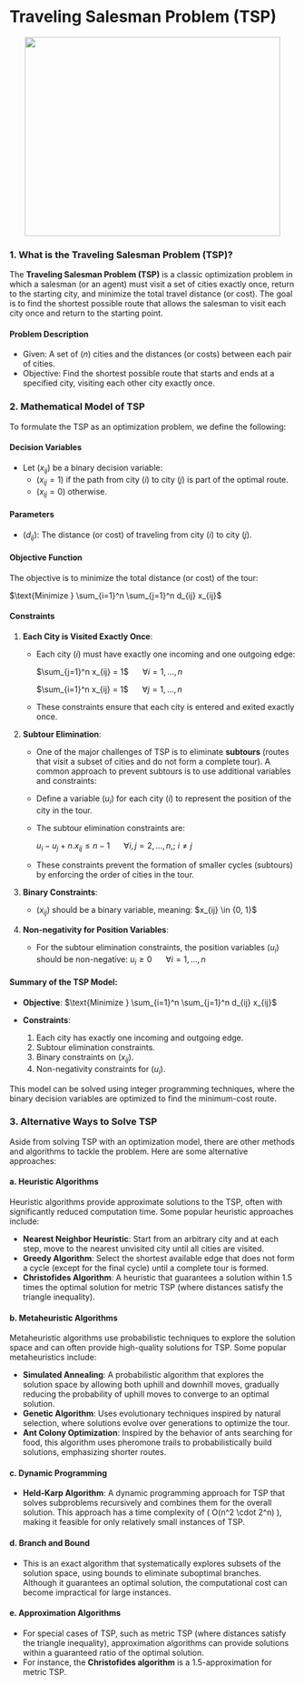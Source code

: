 # Traveling Salesman Problem (TSP)

<p align="center"> 
  <img width="450" height="350" src="https://community.ptc.com/t5/image/serverpage/image-id/2899i03C9464782900092/image-size/large?v=v2&px=999"> 
</p>

### 1. What is the Traveling Salesman Problem (TSP)?

The **Traveling Salesman Problem (TSP)** is a classic optimization problem in which a salesman (or an agent) must visit a set of cities exactly once, return to the starting city, and minimize the total travel distance (or cost). The goal is to find the shortest possible route that allows the salesman to visit each city once and return to the starting point.

#### Problem Description
- Given: A set of $( n )$ cities and the distances (or costs) between each pair of cities.
- Objective: Find the shortest possible route that starts and ends at a specified city, visiting each other city exactly once.

### 2. Mathematical Model of TSP

To formulate the TSP as an optimization problem, we define the following:

#### Decision Variables
- Let $( x_{ij} )$ be a binary decision variable:
  - $( x_{ij} = 1 )$ if the path from city $( i )$ to city $( j )$ is part of the optimal route.
  - $( x_{ij} = 0 )$ otherwise.

#### Parameters
- $( d_{ij} )$: The distance (or cost) of traveling from city $( i )$ to city $( j )$.

#### Objective Function
The objective is to minimize the total distance (or cost) of the tour:

$\text{Minimize } \sum_{i=1}^n \sum_{j=1}^n d_{ij} x_{ij}$

#### Constraints

1. **Each City is Visited Exactly Once**:
   - Each city $( i )$ must have exactly one incoming and one outgoing edge:
   
     $\sum_{j=1}^n x_{ij} = 1$   $\quad$    $\forall i = 1, ..., n$

     $\sum_{i=1}^n x_{ij} = 1$   $\quad$   $\forall j = 1, ..., n$

   - These constraints ensure that each city is entered and exited exactly once.

3. **Subtour Elimination**:
   - One of the major challenges of TSP is to eliminate **subtours** (routes that visit a subset of cities and do not form a complete tour). A common approach to prevent subtours is to use additional variables and constraints:
   - Define a variable $( u_i )$ for each city $( i )$ to represent the position of the city in the tour.
   - The subtour elimination constraints are:
     
     $u_i - u_j + n.x_{ij} \leq n - 1$   $\quad$   $\forall i, j = 2, ..., n, ; \ i \neq j$
     
   - These constraints prevent the formation of smaller cycles (subtours) by enforcing the order of cities in the tour.

4. **Binary Constraints**:
   - $( x_{ij} )$ should be a binary variable, meaning:
     $x_{ij} \in \{0, 1}$

5. **Non-negativity for Position Variables**:
   - For the subtour elimination constraints, the position variables $( u_i )$ should be non-negative:
     $u_i \geq 0$ $\quad$ $\forall i = 1, ..., n$

#### Summary of the TSP Model:

- **Objective**: $\text{Minimize } \sum_{i=1}^n \sum_{j=1}^n d_{ij} x_{ij}$
  
- **Constraints**:
  1. Each city has exactly one incoming and outgoing edge.
  2. Subtour elimination constraints.
  3. Binary constraints on $( x_{ij} )$.
  4. Non-negativity constraints for $( u_i )$.

This model can be solved using integer programming techniques, where the binary decision variables are optimized to find the minimum-cost route.

### 3. Alternative Ways to Solve TSP

Aside from solving TSP with an optimization model, there are other methods and algorithms to tackle the problem. Here are some alternative approaches:

#### a. **Heuristic Algorithms**
Heuristic algorithms provide approximate solutions to the TSP, often with significantly reduced computation time. Some popular heuristic approaches include:
   - **Nearest Neighbor Heuristic**: Start from an arbitrary city and at each step, move to the nearest unvisited city until all cities are visited.
   - **Greedy Algorithm**: Select the shortest available edge that does not form a cycle (except for the final cycle) until a complete tour is formed.
   - **Christofides Algorithm**: A heuristic that guarantees a solution within 1.5 times the optimal solution for metric TSP (where distances satisfy the triangle inequality).

#### b. **Metaheuristic Algorithms**
Metaheuristic algorithms use probabilistic techniques to explore the solution space and can often provide high-quality solutions for TSP. Some popular metaheuristics include:
   - **Simulated Annealing**: A probabilistic algorithm that explores the solution space by allowing both uphill and downhill moves, gradually reducing the probability of uphill moves to converge to an optimal solution.
   - **Genetic Algorithm**: Uses evolutionary techniques inspired by natural selection, where solutions evolve over generations to optimize the tour.
   - **Ant Colony Optimization**: Inspired by the behavior of ants searching for food, this algorithm uses pheromone trails to probabilistically build solutions, emphasizing shorter routes.

#### c. **Dynamic Programming**
   - **Held-Karp Algorithm**: A dynamic programming approach for TSP that solves subproblems recursively and combines them for the overall solution. This approach has a time complexity of \( O(n^2 \cdot 2^n) \), making it feasible for only relatively small instances of TSP.

#### d. **Branch and Bound**
   - This is an exact algorithm that systematically explores subsets of the solution space, using bounds to eliminate suboptimal branches. Although it guarantees an optimal solution, the computational cost can become impractical for large instances.

#### e. **Approximation Algorithms**
   - For special cases of TSP, such as metric TSP (where distances satisfy the triangle inequality), approximation algorithms can provide solutions within a guaranteed ratio of the optimal solution.
   - For instance, the **Christofides algorithm** is a 1.5-approximation for metric TSP.
